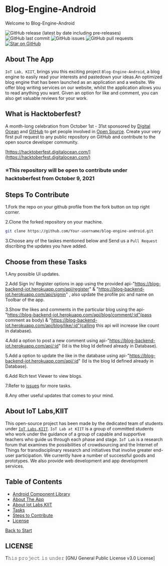  <a name="title"></a>
# Blog-Engine-Android

Welcome to Blog-Engine-Android

![GitHub release (latest by date including pre-releases)](https://img.shields.io/github/v/release/iot-lab-kiit/blog-engine-android?include_prereleases)
![GitHub last commit](https://img.shields.io/github/last-commit/iot-lab-kiit/blog-engine-android)
![GitHub issues](https://img.shields.io/github/issues-raw/iot-lab-kiit/blog-engine-android)
![GitHub pull requests](https://img.shields.io/github/issues-pr/iot-lab-kiit/blog-engine-android)
[![Star on GitHub](https://img.shields.io/github/stars/iot-lab-kiit/blog-engine-android.svg?style=social)](https://github.com/all-contributors/all-contributors/stargazers)


<a name="about"></a>
## About The App
`IoT Lab, KIIT`, brings you this exciting project `Blog-Engine-Android`, a blog engine to easily read your 
interests and pastedown your ideas.An optimized blog engine that has been launched as an application and a website. We offer blog writing services on our website, whilst the application allows you to read anything you want. Given an option for like and comment, you can also get valuable reviews for your work.


## What is Hacktoberfest?
A month-long celebration from October 1st - 31st sponsored by [Digital Ocean](https://hacktoberfest.digitalocean.com/) and [GitHub](https://github.com/blog/2433-celebrate-open-source-this-october-with-hacktoberfest) to get people involved in [Open Source](https://github.com/open-source). Create your very first pull request to any public repository on GitHub and contribute to the open source developer community.

[https://hacktoberfest.digitalocean.com/](https://hacktoberfest.digitalocean.com/)

### ⭐This repository will be open to contribute under hacktoberfest from October 9, 2021

<a name="contribute"></a>
## Steps To Contribute

1.Fork the repo on your github profile from the fork button on top right corner.

2.Clone the forked repository on your machine.
```bash
git clone https://github.com/Your-username/blog-engine-android.git
```
3.Choose any of the taskes mentioned below and Send us a `Pull Request` discribing the updates you have added.
<a name="tasks"></a>
## Choose from these Tasks
1.Any possible UI updates.

2.Add Sign In/ Register options in app using the provided api-"https://blog-backend-iot.herokuapp.com/api/register" & "https://blog-backend-iot.herokuapp.com/api/signin" , also update the profile pic and name on Toolbar of the app.

3.Show the likes and comments in the particular blog using the api-"https://blog-backend-iot.herokuapp.com/api/blog/comment/:id"(pass comment as body) & "https://blog-backend-iot.herokuapp.com/api/blog/like/:id"(calling this api will increase like count in database).

4.Add a option to post a new comment using api-"https://blog-backend-iot.herokuapp.com/api/:id" (Id is the blog Id defined already in Database).

5.Add a option to update the like in the database using api-"https://blog-backend-iot.herokuapp.com/api/:id" (Id is the blog Id defined already in Database).

6.Add Rich text Viewer to view blogs.

7.Refer to [issues](https://github.com/iot-lab-kiit/blog-engine-android/issues) for more tasks.

8.Any other useful updates that comes to your mind.


<a name="about_developers"></a>
## About IoT Labs,KIIT
This open-source project has been made by the dedicated team of students under [`IoT Labs,KIIT`](https://iotkiit.in/).
`IoT Lab at KIIT` is a group of committed students who work under the guidance of a group of capable and supportive teachers who guide us through each phase and stage. 
`IoT Lab` is a research forum that examines the possibilities of crowdsourcing and the Internet of Things for transdisciplinary research and initiatives that involve 
greater end-user participation. We currently have a number of successful goods and prototypes. We also provide web development and app development services.


<a name="contents"></a>
## Table of Contents
- [Android Component Library ](#title)
- [About The App ](#about)
- [About Iot Labs,KIIT ](#about_developers)
- [Tasks](#tasks)
- [Steps to Contribute ](#contribute)
- [License ](#license)

[Back to Start](#title)

<a name="license"></a>
## LICENSE
T𝚑𝚒𝚜 𝚙𝚛𝚘𝚓𝚎𝚌𝚝 𝚒𝚜 𝚞𝚗𝚍𝚎𝚛 [GNU General Public License v3.0 License]






